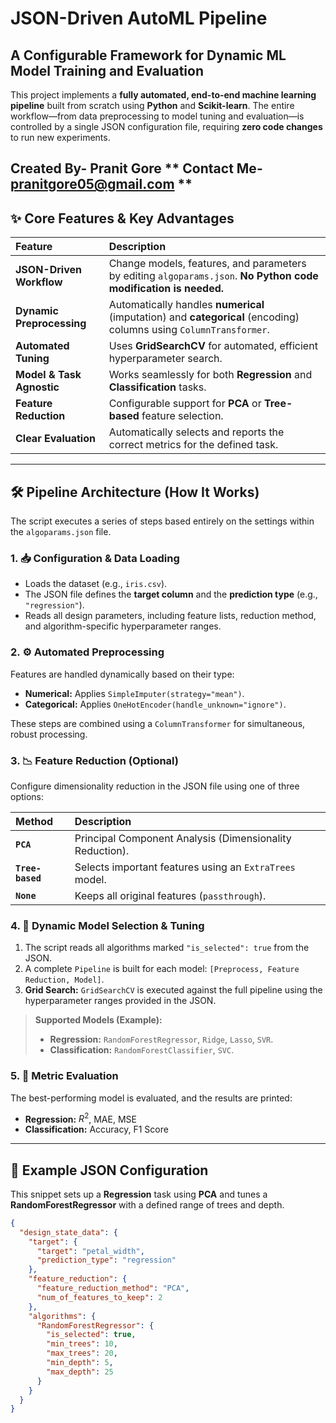 #  JSON-Driven AutoML Pipeline
## A Configurable Framework for Dynamic ML Model Training and Evaluation

This project implements a **fully automated, end-to-end machine learning pipeline** built from scratch using **Python** and **Scikit-learn**. The entire workflow—from data preprocessing to model tuning and evaluation—is controlled by a single JSON configuration file, requiring **zero code changes** to run new experiments.

Created By-
**Pranit Gore**
** Contact Me- pranitgore05@gmail.com **
---

## ✨ Core Features & Key Advantages

| Feature | Description |
| :--- | :--- |
| **JSON-Driven Workflow** | Change models, features, and parameters by editing `algoparams.json`. **No Python code modification is needed.** |
| **Dynamic Preprocessing** | Automatically handles **numerical** (imputation) and **categorical** (encoding) columns using `ColumnTransformer`. |
| **Automated Tuning** | Uses **GridSearchCV** for automated, efficient hyperparameter search. |
| **Model & Task Agnostic** | Works seamlessly for both **Regression** and **Classification** tasks. |
| **Feature Reduction** | Configurable support for **PCA** or **Tree-based** feature selection. |
| **Clear Evaluation** | Automatically selects and reports the correct metrics for the defined task. |

---

## 🛠️ Pipeline Architecture (How It Works)

The script executes a series of steps based entirely on the settings within the `algoparams.json` file.

### 1. 📥 Configuration & Data Loading

* Loads the dataset (e.g., `iris.csv`).
* The JSON file defines the **target column** and the **prediction type** (e.g., `"regression"`).
* Reads all design parameters, including feature lists, reduction method, and algorithm-specific hyperparameter ranges.

### 2. ⚙️ Automated Preprocessing

Features are handled dynamically based on their type:

* **Numerical:** Applies `SimpleImputer(strategy="mean")`.
* **Categorical:** Applies `OneHotEncoder(handle_unknown="ignore")`.

These steps are combined using a `ColumnTransformer` for simultaneous, robust processing.

### 3. 📉 Feature Reduction (Optional)

Configure dimensionality reduction in the JSON file using one of three options:

| Method | Description |
| :--- | :--- |
| **`PCA`** | Principal Component Analysis (Dimensionality Reduction). |
| **`Tree-based`** | Selects important features using an `ExtraTrees` model. |
| **`None`** | Keeps all original features (`passthrough`). |

### 4. 🧠 Dynamic Model Selection & Tuning

1.  The script reads all algorithms marked `"is_selected": true` from the JSON.
2.  A complete `Pipeline` is built for each model: `[Preprocess, Feature Reduction, Model]`.
3.  **Grid Search:** `GridSearchCV` is executed against the full pipeline using the hyperparameter ranges provided in the JSON.

> **Supported Models (Example):**
> * **Regression:** `RandomForestRegressor`, `Ridge`, `Lasso`, `SVR`.
> * **Classification:** `RandomForestClassifier`, `SVC`.

### 5. 🎯 Metric Evaluation

The best-performing model is evaluated, and the results are printed:

* **Regression:** $R^2$, MAE, MSE
* **Classification:** Accuracy, F1 Score

---

## 📖 Example JSON Configuration

This snippet sets up a **Regression** task using **PCA** and tunes a **RandomForestRegressor** with a defined range of trees and depth.

```json
{
  "design_state_data": {
    "target": {
      "target": "petal_width",
      "prediction_type": "regression"
    },
    "feature_reduction": {
      "feature_reduction_method": "PCA",
      "num_of_features_to_keep": 2
    },
    "algorithms": {
      "RandomForestRegressor": {
        "is_selected": true,
        "min_trees": 10,
        "max_trees": 20,
        "min_depth": 5,
        "max_depth": 25
      }
    }
  }
}

